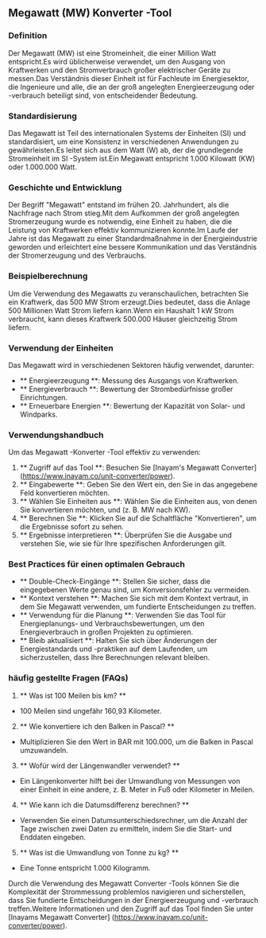 ## Megawatt (MW) Konverter -Tool

### Definition
Der Megawatt (MW) ist eine Stromeinheit, die einer Million Watt entspricht.Es wird üblicherweise verwendet, um den Ausgang von Kraftwerken und den Stromverbrauch großer elektrischer Geräte zu messen.Das Verständnis dieser Einheit ist für Fachleute im Energiesektor, die Ingenieure und alle, die an der groß angelegten Energieerzeugung oder -verbrauch beteiligt sind, von entscheidender Bedeutung.

### Standardisierung
Das Megawatt ist Teil des internationalen Systems der Einheiten (SI) und standardisiert, um eine Konsistenz in verschiedenen Anwendungen zu gewährleisten.Es leitet sich aus dem Watt (W) ab, der die grundlegende Stromeinheit im SI -System ist.Ein Megawatt entspricht 1.000 Kilowatt (KW) oder 1.000.000 Watt.

### Geschichte und Entwicklung
Der Begriff "Megawatt" entstand im frühen 20. Jahrhundert, als die Nachfrage nach Strom stieg.Mit dem Aufkommen der groß angelegten Stromerzeugung wurde es notwendig, eine Einheit zu haben, die die Leistung von Kraftwerken effektiv kommunizieren konnte.Im Laufe der Jahre ist das Megawatt zu einer Standardmaßnahme in der Energieindustrie geworden und erleichtert eine bessere Kommunikation und das Verständnis der Stromerzeugung und des Verbrauchs.

### Beispielberechnung
Um die Verwendung des Megawatts zu veranschaulichen, betrachten Sie ein Kraftwerk, das 500 MW Strom erzeugt.Dies bedeutet, dass die Anlage 500 Millionen Watt Strom liefern kann.Wenn ein Haushalt 1 kW Strom verbraucht, kann dieses Kraftwerk 500.000 Häuser gleichzeitig Strom liefern.

### Verwendung der Einheiten
Das Megawatt wird in verschiedenen Sektoren häufig verwendet, darunter:
- ** Energieerzeugung **: Messung des Ausgangs von Kraftwerken.
- ** Energieverbrauch **: Bewertung der Strombedürfnisse großer Einrichtungen.
- ** Erneuerbare Energien **: Bewertung der Kapazität von Solar- und Windparks.

### Verwendungshandbuch
Um das Megawatt -Konverter -Tool effektiv zu verwenden:
1. ** Zugriff auf das Tool **: Besuchen Sie [Inayam's Megawatt Converter] (https://www.inayam.co/unit-converter/power).
2. ** Eingabewerte **: Geben Sie den Wert ein, den Sie in das angegebene Feld konvertieren möchten.
3. ** Wählen Sie Einheiten aus **: Wählen Sie die Einheiten aus, von denen Sie konvertieren möchten, und (z. B. MW nach KW).
4. ** Berechnen Sie **: Klicken Sie auf die Schaltfläche "Konvertieren", um die Ergebnisse sofort zu sehen.
5. ** Ergebnisse interpretieren **: Überprüfen Sie die Ausgabe und verstehen Sie, wie sie für Ihre spezifischen Anforderungen gilt.

### Best Practices für einen optimalen Gebrauch
- ** Double-Check-Eingänge **: Stellen Sie sicher, dass die eingegebenen Werte genau sind, um Konversionsfehler zu vermeiden.
- ** Kontext verstehen **: Machen Sie sich mit dem Kontext vertraut, in dem Sie Megawatt verwenden, um fundierte Entscheidungen zu treffen.
- ** Verwendung für die Planung **: Verwenden Sie das Tool für Energieplanungs- und Verbrauchsbewertungen, um den Energieverbrauch in großen Projekten zu optimieren.
- ** Bleib aktualisiert **: Halten Sie sich über Änderungen der Energiestandards und -praktiken auf dem Laufenden, um sicherzustellen, dass Ihre Berechnungen relevant bleiben.

### häufig gestellte Fragen (FAQs)

1. ** Was ist 100 Meilen bis km? **
- 100 Meilen sind ungefähr 160,93 Kilometer.

2. ** Wie konvertiere ich den Balken in Pascal? **
- Multiplizieren Sie den Wert in BAR mit 100.000, um die Balken in Pascal umzuwandeln.

3. ** Wofür wird der Längenwandler verwendet? **
- Ein Längenkonverter hilft bei der Umwandlung von Messungen von einer Einheit in eine andere, z. B. Meter in Fuß oder Kilometer in Meilen.

4. ** Wie kann ich die Datumsdifferenz berechnen? **
- Verwenden Sie einen Datumsunterschiedsrechner, um die Anzahl der Tage zwischen zwei Daten zu ermitteln, indem Sie die Start- und Enddaten eingeben.

5. ** Was ist die Umwandlung von Tonne zu kg? **
- Eine Tonne entspricht 1.000 Kilogramm.

Durch die Verwendung des Megawatt Converter -Tools können Sie die Komplexität der Strommessung problemlos navigieren und sicherstellen, dass Sie fundierte Entscheidungen in der Energieerzeugung und -verbrauch treffen.Weitere Informationen und den Zugriff auf das Tool finden Sie unter [Inayams Megawatt Converter] (https://www.inayam.co/unit-converter/power).
